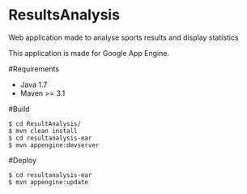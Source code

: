 ResultsAnalysis
===============

Web application made to analyse sports results and display statistics

This application is made for Google App Engine.

#Requirements

* Java 1.7
* Maven >= 3.1

#Build

    $ cd ResultAnalysis/
    $ mvn clean install
    $ cd resultanalysis-ear
    $ mvn appengine:devserver
    
#Deploy

    $ cd resultanalysis-ear
    $ mvn appengine:update
    